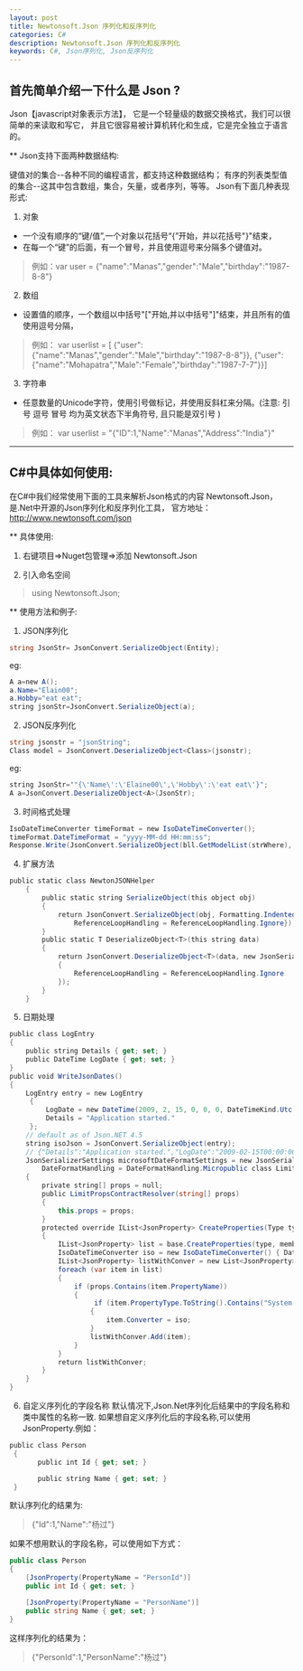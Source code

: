 ```yaml
---
layout: post
title: Newtonsoft.Json 序列化和反序列化
categories: C#
description: Newtonsoft.Json 序列化和反序列化
keywords: C#, Json序列化, Json反序列化
---
```


## 首先简单介绍一下什么是 Json ?
Json【javascript对象表示方法】，
它是一个轻量级的数据交换格式，我们可以很简单的来读取和写它，
并且它很容易被计算机转化和生成，它是完全独立于语言的。

** Json支持下面两种数据结构:

键值对的集合--各种不同的编程语言，都支持这种数据结构；
有序的列表类型值的集合--这其中包含数组，集合，矢量，或者序列，等等。
Json有下面几种表现形式:
1. 对象
-  一个没有顺序的“键/值”,一个对象以花括号“{”开始，并以花括号"}"结束，
- 在每一个“键”的后面，有一个冒号，并且使用逗号来分隔多个键值对。
> 例如：var user = {"name":"Manas","gender":"Male","birthday":"1987-8-8"}   
2. 数组
- 设置值的顺序，一个数组以中括号"["开始,并以中括号"]"结束，并且所有的值使用逗号分隔，
>例如：
>	var userlist = [
>			{"user":{"name":"Manas","gender":"Male","birthday":"1987-8-8"}}, 
>			{"user":{"name":"Mohapatra","Male":"Female","birthday":"1987-7-7"}}]
3. 字符串
- 任意数量的Unicode字符，使用引号做标记，并使用反斜杠来分隔。(注意: 引号  逗号  冒号  均为英文状态下半角符号, 且只能是双引号 )
>例如： var userlist = "{\"ID\":1,\"Name\":\"Manas\",\"Address\":\"India\"}" 

---

## C#中具体如何使用:           
 在C#中我们经常使用下面的工具来解析Json格式的内容
 Newtonsoft.Json，是.Net中开源的Json序列化和反序列化工具，
 官方地址：<http://www.newtonsoft.com/json>

** 具体使用:

1. 右键项目=>Nuget包管理=>添加  Newtonsoft.Json

2. 引入命名空间
> using Newtonsoft.Json;


** 使用方法和例子:
1. JSON序列化
```c#
string JsonStr= JsonConvert.SerializeObject(Entity);
```
eg:
```c#
A a=new A();
a.Name="Elain00";
a.Hobby="eat eat";
string jsonStr=JsonConvert.SerializeObject(a);
```

2. JSON反序列化
```c#
string jsonstr = "jsonString";
Class model = JsonConvert.DeserializeObject<Class>(jsonstr);
```
eg:
```c#
string JsonStr='"{\'Name\':\'Elaine00\',\'Hobby\':\'eat eat\'}";
A a=JsonConvert.DeserializeObject<A>(JsonStr); 
```

3. 时间格式处理 
```c#
IsoDateTimeConverter timeFormat = new IsoDateTimeConverter();
timeFormat.DateTimeFormat = "yyyy-MM-dd HH:mm:ss";
Response.Write(JsonConvert.SerializeObject(bll.GetModelList(strWhere), Newtonsoft.Json.Formatting.Indented, timeFormat)); 
```

4. 扩展方法
```c#
public static class NewtonJSONHelper
    {        
		public static string SerializeObject(this object obj)
        {            
			return JsonConvert.SerializeObject(obj, Formatting.Indented, new JsonSerializerSettings{
                ReferenceLoopHandling = ReferenceLoopHandling.Ignore});
        } 
		public static T DeserializeObject<T>(this string data)
        {            
			return JsonConvert.DeserializeObject<T>(data, new JsonSerializerSettings
            {
                ReferenceLoopHandling = ReferenceLoopHandling.Ignore
            });
        }
    }
```

5. 日期处理
```c#
public class LogEntry
{  
	public string Details { get; set; }  
	public DateTime LogDate { get; set; }
}
public void WriteJsonDates()
{
	LogEntry entry = new LogEntry
 	 {
   		 LogDate = new DateTime(2009, 2, 15, 0, 0, 0, DateTimeKind.Utc),
   		 Details = "Application started."
 	 };  
	// default as of Json.NET 4.5  
	string isoJson = JsonConvert.SerializeObject(entry);  
	// {"Details":"Application started.","LogDate":"2009-02-15T00:00:00Z"}
 	JsonSerializerSettings microsoftDateFormatSettings = new JsonSerializerSettings{
		DateFormatHandling = DateFormatHandling.Micropublic class LimitPropsContractResolver : DefaultContractResolver
    {        
		private string[] props = null;        
		public LimitPropsContractResolver(string[] props)
        {            
			this.props = props;
        }       
		protected override IList<JsonProperty> CreateProperties(Type type, MemberSerialization memberSerialization)
        {
            IList<JsonProperty> list = base.CreateProperties(type, memberSerialization);
            IsoDateTimeConverter iso = new IsoDateTimeConverter() { DateTimeFormat = "yyyy-MM-dd HH:mm:ss" };
            IList<JsonProperty> listWithConver = new List<JsonProperty>();            
			foreach (var item in list)
            {                
				if (props.Contains(item.PropertyName))
                {                   
					 if (item.PropertyType.ToString().Contains("System.DateTime"))
                    {
                        item.Converter = iso;
                    }
                    listWithConver.Add(item);
                }
            }            
			return listWithConver;
        }
    }
}
```

6. 自定义序列化的字段名称
默认情况下,Json.Net序列化后结果中的字段名称和类中属性的名称一致.
如果想自定义序列化后的字段名称,可以使用JsonProperty.例如：
 
```c#
public class Person
 {
       public int Id { get; set; }

       public string Name { get; set; }
 }
```

默认序列化的结果为: 

> {"Id":1,"Name":"杨过"}

如果不想用默认的字段名称，可以使用如下方式：

```c#
public class Person
{
    [JsonProperty(PropertyName = "PersonId")]
    public int Id { get; set; }

    [JsonProperty(PropertyName = "PersonName")]
    public string Name { get; set; }
}
```

这样序列化的结果为：
> {"PersonId":1,"PersonName":"杨过"}
